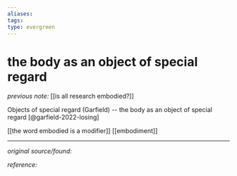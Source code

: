 ```yaml
---
aliases: 
tags: 
type: evergreen
---
```


# the body as an object of special regard

_previous note:_ [[is all research embodied?]]

Objects of special regard (Garfield) -- the body as an object of special regard [@garfield-2022-losing]

[[the word embodied is a modifier]]
[[embodiment]]

---

_original source/found:_ 

_reference:_ 



